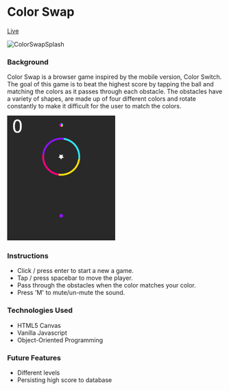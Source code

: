 # Color Swap

[Live](http://maggieliu.me/colorswap/)

<img src="https://github.com/liumaggie/colorswap/tree/master/assets/splash_ss.png" alt="ColorSwapSplash" width="50%" height="auto">

### Background

Color Swap is a browser game inspired by the mobile version, Color Switch. The goal of this game is to beat the highest score by tapping the ball and matching the colors as it passes through each obstacle. The obstacles have a variety of shapes, are made up of four different colors and rotate constantly to make it difficult for the user to match the colors.

<img src="https://github.com/liumaggie/colorswap/blob/master/assets/game.png" alt="ColorSwap" width="50%" height="auto">

### Instructions

* Click / press enter to start a new a game.
* Tap / press spacebar to move the player.
* Pass through the obstacles when the color matches your color.
* Press 'M' to mute/un-mute the sound.

### Technologies Used

* HTML5 Canvas
* Vanilla Javascript
* Object-Oriented Programming

### Future Features

* Different levels
* Persisting high score to database
